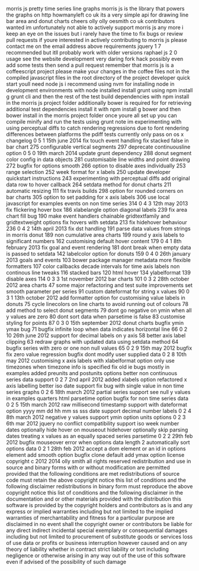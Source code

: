 morris js pretty time series line graphs morris js is the library that powers the graphs on http howmanyleft co uk its a very simple api for drawing line bar area and donut charts cheers olly olly oesmith co uk contributors wanted im unfortunately not able to actively support morris js any more i keep an eye on the issues but i rarely have the time to fix bugs or review pull requests if youre interested in actively contributing to morris js please contact me on the email address above requirements jquery 1 7 recommended but itll probably work with older versions raphael js 2 0 usage see the website development very daring fork hack possibly even add some tests then send a pull request remember that morris js is a coffeescript project please make your changes in the coffee files not in the compiled javascript files in the root directory of the project developer quick start youll need node js i recommend using nvm for installing node in development environments with node installed install grunt using npm install g grunt cli and then the rest of the test build dependencies with npm install in the morris js project folder additionally bower is required for for retrieving additional test dependencies install it with npm install g bower and then bower install in the morris project folder once youre all set up you can compile minify and run the tests using grunt note im experimenting with using perceptual diffs to catch rendering regressions due to font rendering differences between platforms the pdiff tests currently only pass on os x changelog 0 5 1 15th june 2014 fix touch event handling fix stacked false in bar chart 275 configurable vertical segments 297 deprecate continuousline option 0 5 0 19th march 2014 update grunt dependency 288 donut segment color config in data objects 281 customisable line widths and point drawing 272 bugfix for options smooth 266 option to disable axes individually 253 range selection 252 week format for x labels 250 update developer quickstart instructions 243 experimenting with perceptual diffs add original data row to hover callback 264 setdata method for donut charts 211 automatic resizing 111 fix travis builds 298 option for rounded corners on bar charts 305 option to set padding for x axis labels 306 use local javascript for examples events on non time series 314 0 4 3 12th may 2013 fix flickering hover box 186 xlabelangle option diagonal labels 239 fix area chart fill bug 190 make event handlers chainable gridtextfamily and gridtextweight options fix hovers with setdata 213 fix hidehover behaviour 236 0 4 2 14th april 2013 fix dst handling 191 parse data values from strings in morris donut 189 non cumulative area charts 199 round y axis labels to significant numbers 162 customising default hover content 179 0 4 1 8th february 2013 fix goal and event rendering 181 dont break when empty data is passed to setdata 142 labelcolor option for donuts 159 0 4 0 26th january 2013 goals and events 103 bower package manager metadata more flexible formatters 107 color callbacks decade intervals for time axis labels non continous line tweaks 116 stacked bars 120 html hover 134 ylabelformat 139 disable axes 114 0 3 3 1st november 2012 bar charts 101 0 3 2 28th october 2012 area charts 47 some major refactoring and test suite improvements set smooth parameter per series 91 custom dateformat for string x values 90 0 3 1 13th october 2012 add formatter option for customising value labels in donuts 75 cycle linecolors on line charts to avoid running out of colours 78 add method to select donut segments 79 dont go negative on ymin when all y values are zero 80 dont sort data when parsetime is false 83 customise styling for points 87 0 3 0 15th september 2012 donut charts bugfix ymin ymax bug 71 bugfix infinite loop when data indicates horizontal line 66 0 2 10 26th june 2012 support for decimal labels on y axis 58 better axis label clipping 63 redraw graphs with updated data using setdata method 64 bugfix series with zero or one non null values 65 0 2 9 15th may 2012 bugfix fix zero value regression bugfix dont modify user supplied data 0 2 8 10th may 2012 customising x axis labels with xlabelformat option only use timezones when timezone info is specified fix old ie bugs mostly in examples added preunits and postunits options better non continuous series data support 0 2 7 2nd april 2012 added xlabels option refactored x axis labelling better iso date support fix bug with single value in non time series graphs 0 2 6 18th march 2012 partial series support see null y values in examples quarters html parsetime option bugfix for non time series data 0 2 5 15th march 2012 raw millisecond timestamp support with dateformat option yyyy mm dd hh mm ss sss date support decimal number labels 0 2 4 8th march 2012 negative y values support ymin option units options 0 2 3 6th mar 2012 jquery no conflict compatibility support iso week number dates optionally hide hover on mouseout hidehover optionally skip parsing dates treating x values as an equally spaced series parsetime 0 2 2 29th feb 2012 bugfix mouseover error when options data length 2 automatically sort options data 0 2 1 28th feb 2012 accept a dom element or an id in options element add smooth option bugfix clone default add ymax option license copyright c 2012 2014 olly smith all rights reserved redistribution and use in source and binary forms with or without modification are permitted provided that the following conditions are met redistributions of source code must retain the above copyright notice this list of conditions and the following disclaimer redistributions in binary form must reproduce the above copyright notice this list of conditions and the following disclaimer in the documentation and or other materials provided with the distribution this software is provided by the copyright holders and contributors as is and any express or implied warranties including but not limited to the implied warranties of merchantability and fitness for a particular purpose are disclaimed in no event shall the copyright owner or contributors be liable for any direct indirect incidental special exemplary or consequential damages including but not limited to procurement of substitute goods or services loss of use data or profits or business interruption however caused and on any theory of liability whether in contract strict liability or tort including negligence or otherwise arising in any way out of the use of this software even if advised of the possibility of such damage